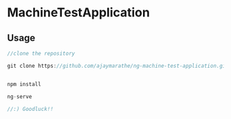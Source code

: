 # MachineTestApplication

## Usage
```js
//clone the repository

git clone https://github.com/ajaymarathe/ng-machine-test-application.git


npm install

ng-serve

//:) Goodluck!!

```


